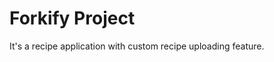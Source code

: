 <!--
.md -> Special typing format (Mark Down)
-->

# Forkify Project

It's a recipe application with custom recipe uploading feature.
